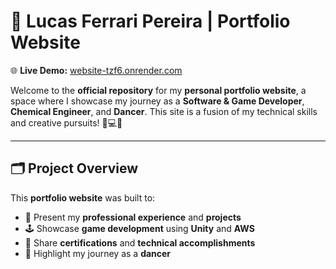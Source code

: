 # 🚀 Lucas Ferrari Pereira | Portfolio Website

🌐 **Live Demo:** [website-tzf6.onrender.com](https://website-tzf6.onrender.com/)

Welcome to the **official repository** for my **personal portfolio website**, a space where I showcase my journey as a **Software & Game Developer**, **Chemical Engineer**, and **Dancer**. This site is a fusion of my technical skills and creative pursuits! 🎨💻🕺

---

## 🗂️ Project Overview

This **portfolio website** was built to:
- 🎯 Present my **professional experience** and **projects**
- 🕹️ Showcase **game development** using **Unity** and **AWS**
- 📜 Share **certifications** and **technical accomplishments**
- 💃 Highlight my journey as a **dancer**
